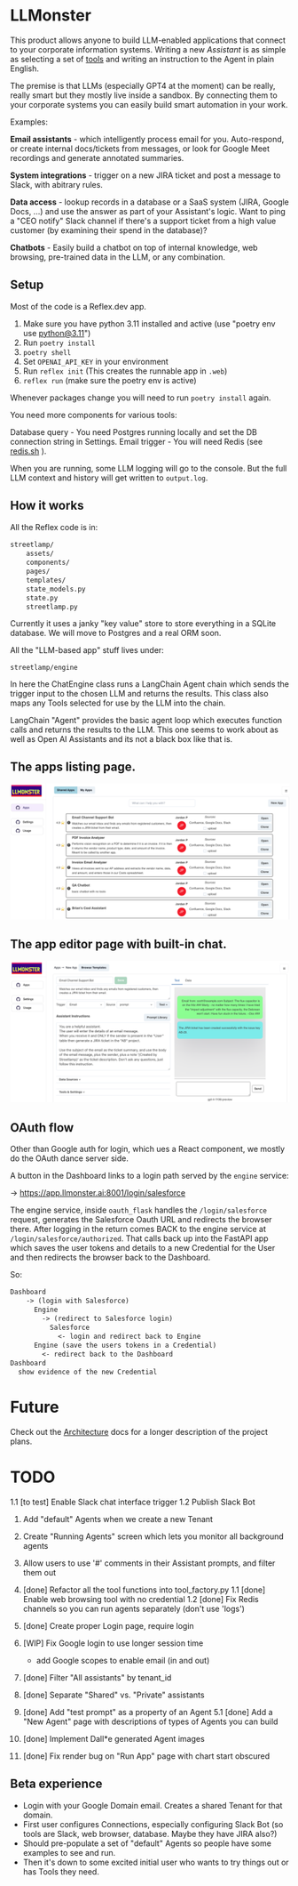 # LLMonster

This product allows anyone to build LLM-enabled applications that connect to your
corporate information systems. Writing a new _Assistant_ is as simple as 
selecting a set of [tools](docs/TOOLS.md) and writing an instruction to the
Agent in plain English.

The premise is that LLMs (especially GPT4 at the moment) can be really, really
smart but they mostly live inside a sandbox. By connecting them to your corporate
systems you can easily build smart automation in your work.

Examples:

**Email assistants** - which intelligently process email for you. Auto-respond, or
create internal docs/tickets from messages, or look for Google Meet recordings and
generate annotated summaries.

**System integrations** - trigger on a new JIRA ticket and post a message to Slack,
with abitrary rules.

**Data access** - lookup records in a database or a SaaS system (JIRA, Google Docs, ...)
and use the answer as part of your Assistant's logic. Want to ping a "CEO notify"
Slack channel if there's a support ticket from a high value customer (by examining
their spend in the database)?

**Chatbots** - Easily build a chatbot on top of internal knowledge, web browsing,
pre-trained data in the LLM, or any combination.


## Setup

Most of the code is a Reflex.dev app.

1. Make sure you have python 3.11 installed and active (use "poetry env use python@3.11")
2. Run `poetry install`
3. `poetry shell`
4. Set `OPENAI_API_KEY` in your environment
5. Run `reflex init` (This creates the runnable app in `.web`)
6. `reflex run` (make sure the poetry env is active)

Whenever packages change you will need to run `poetry install` again.

You need more components for various tools:

Database query - You need Postgres running locally and set the DB connection string in Settings.
Email trigger - You will  need Redis (see [redis.sh](redis.sh) ).

When you are running, some LLM logging will go to the console. But the full LLM context and history will get written to `output.log`.

## How it works

All the Reflex code is in:

    streetlamp/
        assets/
        components/
        pages/
        templates/
        state_models.py
        state.py
        streetlamp.py

Currently it uses a janky "key value" store to store everything in a SQLite database. We will move to
Postgres and a real ORM soon.

All the "LLM-based app" stuff lives under:

    streetlamp/engine

In here the ChatEngine class runs a LangChain Agent chain which sends the trigger
input to the chosen LLM and returns the results. This class also maps
any Tools selected for use by the LLM into the chain.

LangChain "Agent" provides the basic agent loop which executes function calls and
returns the results to the LLM. This one seems to work about as well as Open AI Assistants
and its not a black box like that is.

## The apps listing page.

![Apps Page](../docs/apps_page.png)

## The app editor page with built-in chat.

![Editor Page](../docs/app_editor.png)


## OAuth flow

Other than Google auth for login, which ues a React component, we mostly do
the OAuth dance server side.

A button in the Dashboard links to a login path served by the `engine` service:

<Login with Salesforce> -> https://app.llmonster.ai:8001/login/salesforce

The engine service, inside `oauth_flask` handles the `/login/salesforce`
request, generates the Salesforce Oauth URL and redirects the browser there.
After logging in the return comes BACK to the engine service at 
`/login/salesforce/authorized`. That calls back up into the FastAPI app
which saves the user tokens and details to a new Credential for the User
and then redirects the browser back to the Dashboard.

So:

    Dashboard 
        -> (login with Salesforce)
          Engine 
            -> (redirect to Salesforce login)
              Salesforce
                <- login and redirect back to Engine
          Engine (save the users tokens in a Credential)
            <- redirect back to the Dashboard
    Dashboard
      show evidence of the new Credential

# Future

Check out the [Architecture](docs/ARCHITECTURE.md) docs for a longer description of the project plans.

# TODO


1.1 [to test] Enable Slack chat interface trigger
1.2 Publish Slack Bot
1. Add "default" Agents when we create a new Tenant
1. Create "Running Agents" screen which lets you monitor all background agents
1. Allow users to use '#' comments in their Assistant prompts, and filter them out 


1. [done] Refactor all the tool functions into tool_factory.py
1.1 [done] Enable web browsing tool with no credential
1.2 [done] Fix Redis channels so you can run agents separately (don't use 'logs')
1. [done] Create proper Login page, require login
2. [WIP] Fix Google login to use longer session time
    - add Google scopes to enable email (in and out)
3. [done] Filter "All assistants" by tenant_id
4. [done] Separate "Shared" vs. "Private" assistants
5. [done] Add "test prompt" as a property of an Agent
5.1 [done] Add a "New Agent" page with descriptions of types of Agents
you can build
6. [done] Implement Dall*e generated Agent images
7. [done] Fix render bug on "Run App" page with chart start obscured


## Beta experience

- Login with your Google Domain email. Creates a shared Tenant
  for that domain.
- First user configures Connections, especially configuring Slack Bot
  (so tools are Slack, web browser, database. Maybe they have JIRA also?)
- Should pre-populate a set of "default" Agents so people have
some examples to see and run.
- Then it's down to some excited initial user who wants to try things
out or has Tools they need.


